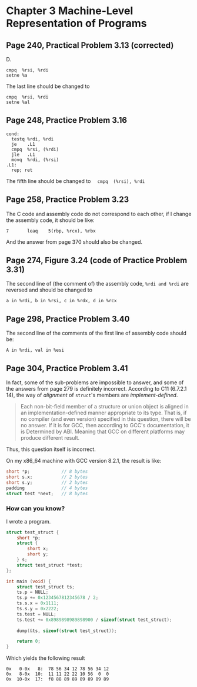 # Chapter 3 Machine-Level Representation of Programs

## Page 240, Practical Problem 3.13 (corrected)
D. 
```
cmpq  %rsi, %rdi
setne %a
```
The last line should be changed to
```
cmpq  %rsi, %rdi
setne %al
```


## Page 248, Practice Problem 3.16
```
cond:
  testq %rdi, %rdi
  je    .L1
  cmpq  %rsi, (%rdi)
  jle   .L1
  movq  %rdi, (%rsi)
.L1:
  rep; ret
```

The fifth line should be changed to `  cmpq  (%rsi), %rdi`

## Page 258, Practice Problem 3.23 

The C code and assembly code do not correspond to each other, if I change
the assembly code, it should be like:
```
7       leaq    5(rbp, %rcx), %rbx
```

And the answer from page 370 should also be changed.

## Page 274, Figure 3.24 (code of Practice Problem 3.31)

The second line of (the comment of) the assembly code, `%rdi and %rdi` 
are reversed and should be changed to 
```
a in %rdi, b in %rsi, c in %rdx, d in %rcx
```

## Page 298, Practice Problem 3.40 

The second line of the comments of the first line of assembly code should be:
```
A in %rdi, val in %esi
```

## Page 304, Practice Problem 3.41

In fact, some of the sub-problems are impossible to answer, and some of the 
answers from page 279 is definitely incorrect. According to 
C11 (6.7.2.1 14), the way of _alignment_ of `struct`'s members are 
_implement-defined_.
> Each non-bit-field member of a structure or union object is aligned in an implementation-defined manner appropriate to its type.
That is, if no compiler (and even version) specified in this question, 
there will be no answer. If it is for GCC, then according to GCC's 
documentation, it is 
> Determined by ABI. 
Meaning that GCC on different platforms may produce different result. 

Thus, this question itself is incorrect.

On my x86_64 machine with GCC version 8.2.1, the result is like:
```c
short *p;            // 8 bytes
short s.x;           // 2 bytes
short s.y;           // 2 bytes
padding              // 4 bytes
struct test *next;   // 8 bytes
```

### How can you know?
I wrote a program.

```c
struct test_struct {
	short *p;
	struct {
		short x;
		short y;
	} s;
	struct test_struct *test;
};

int main (void) {
	struct test_struct ts;
	ts.p = NULL;
	ts.p += 0x1234567812345678 / 2;
	ts.s.x = 0x1111;
	ts.s.y = 0x2222;
	ts.test = NULL;
	ts.test += 0x8989898989898900 / sizeof(struct test_struct);
	
	dump(&ts, sizeof(struct test_struct));

	return 0;
}
```

Which yields the following result
```
0x   0-0x   8:	78 56 34 12 78 56 34 12 
0x   8-0x  10:	11 11 22 22 10 56  0  0 
0x  10-0x  17:	f8 88 89 89 89 89 89 89 
```

